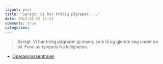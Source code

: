 ```yaml
---
layout: post
title: "Sarsgt: Vi har trolig pågrepet ..."
date: 2013-08-22 11:21
comments: true
categories: 
---
```


> Sarsgt: Vi har trolig pågrepet gj.mann, som lå og gjemte seg under en bil. Funn av tyvgods fra leiligheten.
- [Operasjonssentralen](https://www.twitter.com/oslopolitiops/status/370611806588252160?p=v)
